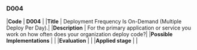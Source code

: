 ### D004

|**Code**           | **D004** |
|**Title**          | Deployment Frequency Is On-Demand (Multiple Deploy Per Day).|
|**Description**    | For the primary application or service you work on how often does your organization deploy code?|
|**Possible Implementations** | |
|**Evaluation**     | |
|**Applied stage**  | |
